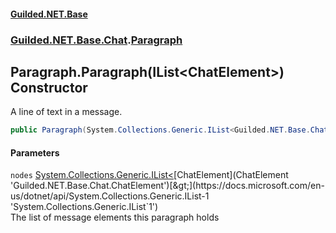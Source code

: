 
#### [Guilded.NET.Base](index 'index')
### [Guilded.NET.Base.Chat](index#Guilded_NET_Base_Chat 'Guilded.NET.Base.Chat').[Paragraph](Paragraph 'Guilded.NET.Base.Chat.Paragraph')
## Paragraph.Paragraph(IList&lt;ChatElement&gt;) Constructor
A line of text in a message.  
```csharp
public Paragraph(System.Collections.Generic.IList<Guilded.NET.Base.Chat.ChatElement> nodes);
```

#### Parameters
<a name='Guilded_NET_Base_Chat_Paragraph_Paragraph(System_Collections_Generic_IList_Guilded_NET_Base_Chat_ChatElement_)_nodes'></a>
`nodes` [System.Collections.Generic.IList&lt;](https://docs.microsoft.com/en-us/dotnet/api/System.Collections.Generic.IList-1 'System.Collections.Generic.IList`1')[ChatElement](ChatElement 'Guilded.NET.Base.Chat.ChatElement')[&gt;](https://docs.microsoft.com/en-us/dotnet/api/System.Collections.Generic.IList-1 'System.Collections.Generic.IList`1')  
The list of message elements this paragraph holds
  
